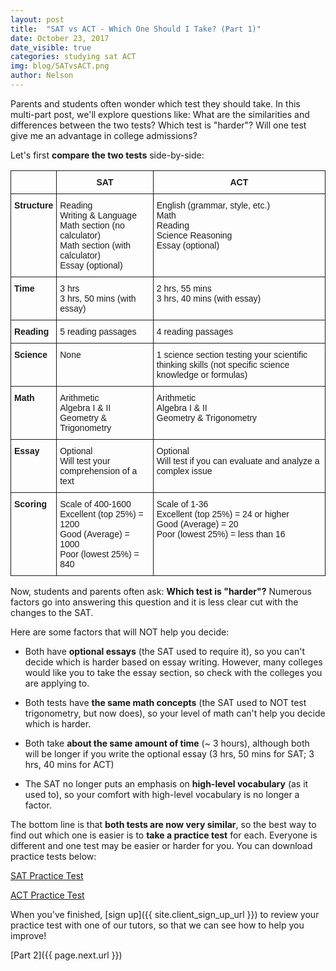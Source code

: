 ```yaml
---
layout: post
title:  "SAT vs ACT - Which One Should I Take? (Part 1)"
date: October 23, 2017
date_visible: true
categories: studying sat ACT
img: blog/SATvsACT.png
author: Nelson
---
```

Parents and students often wonder which test they should take. In this multi-part post, we'll explore questions like: What are the similarities and differences between the two tests? Which test is "harder"? Will one test give me an advantage in college admissions?

<!--more-->
Let's first **compare the two tests** side-by-side:

<style type="text/css">
.tg  {border-collapse:collapse;border-spacing:0;}
.tg td{font-family:Arial, sans-serif;font-size:14px;padding:10px 5px;border-style:solid;border-width:1px;overflow:hidden;word-break:normal;}
.tg th{font-family:Arial, sans-serif;font-size:14px;font-weight:normal;padding:10px 5px;border-style:solid;border-width:1px;overflow:hidden;word-break:normal;}
.tg .tg-yw4l{vertical-align:top}
.tg .tg-9hbo{font-weight:bold;vertical-align:top}
</style>
<table class="tg">
  <tr>
    <th class="tg-yw4l"></th>
    <th class="tg-9hbo">SAT</th>
    <th class="tg-9hbo">ACT</th>
  </tr>
  <tr>
    <td class="tg-9hbo">Structure </td>
    <td class="tg-yw4l">Reading<br>Writing &amp; Language<br>Math section (no calculator)<br>Math section (with calculator)<br>Essay (optional)</td>
    <td class="tg-yw4l">English (grammar, style, etc.)<br>Math<br>Reading<br>Science Reasoning<br>Essay (optional)</td>
  </tr>
  <tr>
    <td class="tg-9hbo">Time</td>
    <td class="tg-yw4l">3 hrs<br>3 hrs, 50 mins (with essay)</td>
    <td class="tg-yw4l">2 hrs, 55 mins<br>3 hrs, 40 mins (with essay)</td>
  </tr>
  <tr>
    <td class="tg-9hbo">Reading</td>
    <td class="tg-yw4l">5 reading passages</td>
    <td class="tg-yw4l">4 reading passages</td>
  </tr>
  <tr>
    <td class="tg-9hbo">Science</td>
    <td class="tg-yw4l">None</td>
    <td class="tg-yw4l">1 science section testing your scientific thinking skills (not specific science knowledge or formulas)</td>
  </tr>
  <tr>
    <td class="tg-9hbo">Math</td>
    <td class="tg-yw4l">Arithmetic<br>Algebra I &amp; II<br>Geometry &amp; Trigonometry</td>
    <td class="tg-yw4l">Arithmetic<br>Algebra I &amp; II<br>Geometry &amp; Trigonometry</td>
  </tr>
  <tr>
    <td class="tg-9hbo">Essay</td>
    <td class="tg-yw4l">Optional<br>Will test your comprehension of a text</td>
    <td class="tg-yw4l">Optional<br>Will test if you can evaluate and analyze a complex issue</td>
  </tr>
  <tr>
    <td class="tg-9hbo">Scoring</td>
    <td class="tg-yw4l">Scale of 400-1600<br>Excellent (top 25%) = 1200<br>Good (Average) = 1000<br>Poor (lowest 25%) = 840</td>
    <td class="tg-yw4l">Scale of 1-36<br>Excellent (top 25%) = 24 or higher<br>Good (Average) = 20<br>Poor (lowest 25%) = less than 16</td>
  </tr>
</table>

Now, students and parents often ask: **Which test is "harder"?** Numerous factors go into answering this question and it is less clear cut with the changes to the SAT.

Here are some factors that will NOT help you decide:

 - Both have **optional essays** (the SAT used to require it), so you can't decide which is harder based on essay writing. However, many colleges would like you to take the essay section, so check with the colleges you are applying to.

 - Both tests have **the same math concepts** (the SAT used to NOT test trigonometry, but now does), so your level of math can't help you decide which is harder.

 - Both take **about the same amount of time** (~ 3 hours), although both will be longer if you write the optional essay (3 hrs, 50 mins for SAT; 3 hrs, 40 mins for ACT)

 - The SAT no longer puts an emphasis on **high-level vocabulary** (as it used to), so your comfort with high-level vocabulary is no longer a factor.

The bottom line is that **both tests are now very similar**, so the best way to find out which one is easier is to **take a practice test** for each. Everyone is different and one test may be easier or harder for you. You can download practice tests below:

[SAT Practice Test](https://drive.google.com/open?id=0B4P8JLgRj__SRVgwMGJySFhHbDg)

[ACT Practice Test](https://drive.google.com/open?id=0B4P8JLgRj__SYjlLM2dTS1c1cFk)

When you've finished, [sign up]({{ site.client_sign_up_url }}) to review your practice test with one of our tutors, so that we can see how to help you improve!

[Part 2]({{ page.next.url }})
